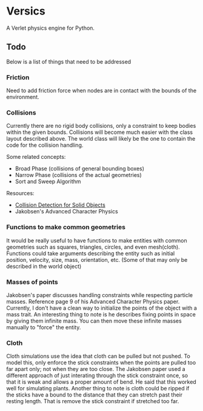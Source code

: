 # Versics
A Verlet physics engine for Python.

## Todo
Below is a list of things that need to be addressed

### Friction
Need to add friction force when nodes are in contact with the bounds of the environment. 

### Collisions
Currently there are no rigid body collisions, only a constraint to keep bodies within the given bounds. Collisions will become much easier with the class layout described above.  The world class will likely be the one to contain the code for the collision handling.  

Some related concepts:
* Broad Phase (collisions of general bounding boxes)
* Narrow Phase (collisions of the actual geometries)
* Sort and Sweep Algorithm

Resources:
* [Collision Detection for Solid Objects](https://www.toptal.com/game/video-game-physics-part-ii-collision-detection-for-solid-objects)
* Jakobsen's Advanced Character Physics

### Functions to make common geometries
It would be really useful to have functions to make entities with common geometries such as squares, triangles, circles, and even mesh(cloth). Functions could take arguments describing the entity such as initial position, velocity, size, mass, orientation, etc. (Some of that may only be described in the world object)

### Masses of points
Jakobsen's paper discusses handling constraints while respecting particle masses. Reference page 9 of his Advanced Character Physics paper. Currently, I don't have a clean way to initialize the points of the object with a mass trait.  An interesting thing to note is he describes fixing points in space by giving them infinite mass. You can then move these infinite masses manually to "force" the entity.

### Cloth
Cloth simulations use the idea that cloth can be pulled but not pushed. To model this, only enforce the stick constraints when the points are pulled too far apart only; not when they are too close.  The Jakobsen paper used a different approach of just interating through the stick constraint once, so that it is weak and allows a proper amount of bend. He said that this worked well for simulating plants. Another thing to note is cloth could be ripped if the sticks have a bound to the distance that they can stretch past their resting length. That is remove the stick constraint if stretched too far.  
